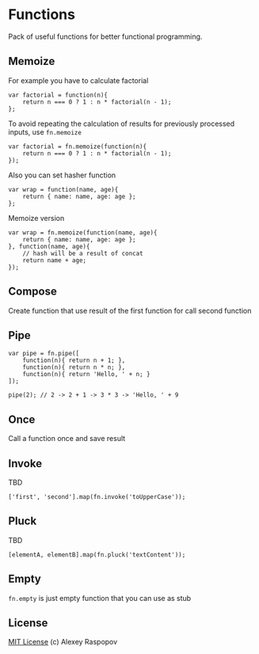 # Functions

Pack of useful functions for better functional programming.

## Memoize

For example you have to calculate factorial

    var factorial = function(n){
        return n === 0 ? 1 : n * factorial(n - 1);
    };

To avoid repeating the calculation of results for previously processed inputs, use `fn.memoize`

    var factorial = fn.memoize(function(n){
        return n === 0 ? 1 : n * factorial(n - 1);
    });

Also you can set hasher function

	var wrap = function(name, age){
		return { name: name, age: age };
	};

Memoize version

	var wrap = fn.memoize(function(name, age){
		return { name: name, age: age };
	}, function(name, age){
		// hash will be a result of concat
		return name + age;
	});

## Compose

Create function that use result of the first function for call second function

## Pipe

    var pipe = fn.pipe([
        function(n){ return n + 1; },
        function(n){ return n * n; },
        function(n){ return 'Hello, ' + n; }
    ]);

    pipe(2); // 2 -> 2 + 1 -> 3 * 3 -> 'Hello, ' + 9

## Once

Call a function once and save result

## Invoke

TBD

    ['first', 'second'].map(fn.invoke('toUpperCase'));

## Pluck

TBD

    [elementA, elementB].map(fn.pluck('textContent'));

## Empty

`fn.empty` is just empty function that you can use as stub

## License

[MIT License](http://en.wikipedia.org/wiki/MIT_License) (c) Alexey Raspopov